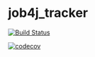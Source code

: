 # job4j_tracker

[![Build Status](https://travis-ci.com/noslav7/job4j_tracker.svg?branch=master)](https://travis-ci.com/noslav7/job4j_tracker)

[![codecov](https://codecov.io/gh/noslav7/job4j_tracker/branch/master/graph/badge.svg?token=JMMRR0S0JZ)](https://codecov.io/gh/noslav7/job4j_tracker)